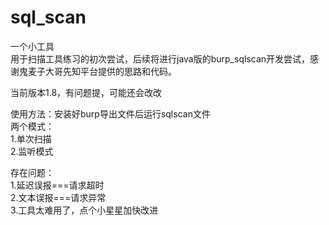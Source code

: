 # sql_scan
一个小工具<br>
用于扫描工具练习的初次尝试，后续将进行java版的burp_sqlscan开发尝试，感谢鬼麦子大哥先知平台提供的思路和代码。<br>

当前版本1.8，有问题提，可能还会改改<br>

使用方法：安装好burp导出文件后运行sqlscan文件<br>
两个模式：<br>
1.单次扫描<br>
2.监听模式<br>


存在问题：<br>
1.延迟误报===请求超时<br>
2.文本误报===请求异常<br>
3.工具太难用了，点个小星星加快改进<br>
